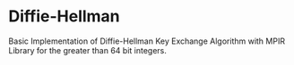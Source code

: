 # Diffie-Hellman
Basic Implementation of Diffie-Hellman Key Exchange Algorithm with MPIR Library for the greater than 64 bit integers.
